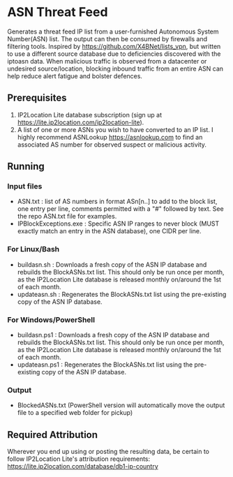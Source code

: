 # ASN Threat Feed
Generates a threat feed IP list from a user-furnished Autonomous System Number(ASN) list.  The output can then be consumed by firewalls and filtering tools.  Inspired by https://github.com/X4BNet/lists_vpn, but written to use a different source database due to deficiencies discovered with the iptoasn data.  When malicious traffic is observed from a datacenter or undesired source/location, blocking inbound traffic from an entire ASN can help reduce alert fatigue and bolster defences.

## Prerequisites
1. IP2Location Lite database subscription (sign up at https://lite.ip2location.com/ip2location-lite).
2. A list of one or more ASNs you wish to have converted to an IP list.  I highly recommend ASNLookup https://asnlookup.com to find an associated AS number for observed suspect or malicious activity.

## Running
### Input files
   - ASN.txt : list of AS numbers in format ASn[n..] to add to the block list, one entry per line, comments permitted with a "#" followed by text.  See the repo ASN.txt file for examples.  
   - IPBlockExceptions.exe : Specific ASN IP ranges to never block (MUST exactly match an entry in the ASN database), one CIDR per line.  

### For Linux/Bash
   - buildasn.sh : Downloads a fresh copy of the ASN IP database and rebuilds the BlockASNs.txt list. This should only be run once per month, as the IP2Location Lite database is released monthly on/around the 1st of each month.  
   - updateasn.sh : Regenerates the BlockASNs.txt list using the pre-existing copy of the ASN IP database.  

### For Windows/PowerShell
   - buildasn.ps1 : Downloads a fresh copy of the ASN IP database and rebuilds the BlockASNs.txt list. This should only be run once per month, as the IP2Location Lite database is released monthly on/around the 1st of each month.  
   - updateasn.ps1 : Regenerates the BlockASNs.txt list using the pre-existing copy of the ASN IP database.  

### Output
   - BlockedASNs.txt (PowerShell version will automatically move the output file to a specified web folder for pickup)

## Required Attribution
   Wherever you end up using or posting the resulting data, be certain to follow IP2Location Lite's attribution requirements:  https://lite.ip2location.com/database/db1-ip-country
